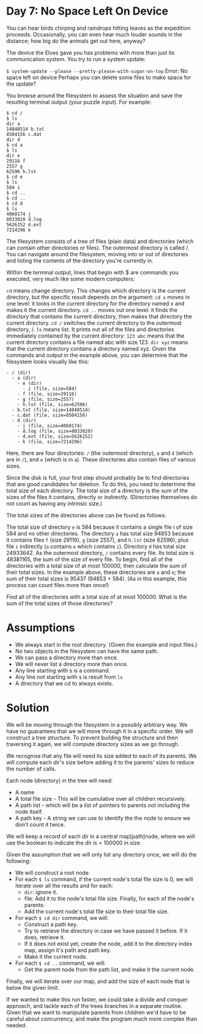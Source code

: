 # Day 7: No Space Left On Device

You can hear birds chirping and raindrops hitting leaves as the expedition proceeds. Occasionally, you can even hear much louder sounds in the distance; how big do the animals get out here, anyway?

The device the Elves gave you has problems with more than just its communication system. You try to run a system update:

`$ system-update --please --pretty-please-with-sugar-on-top`
Error: No space left on device
Perhaps you can delete some files to make space for the update?

You browse around the filesystem to assess the situation and save the resulting terminal output (your puzzle input). For example:

```
$ cd /
$ ls
dir a
14848514 b.txt
8504156 c.dat
dir d
$ cd a
$ ls
dir e
29116 f
2557 g
62596 h.lst
$ cd e
$ ls
584 i
$ cd ..
$ cd ..
$ cd d
$ ls
4060174 j
8033020 d.log
5626152 d.ext
7214296 k
```

The filesystem consists of a tree of files (plain data) and directories (which can contain other directories or files). The outermost directory is called /. You can navigate around the filesystem, moving into or out of directories and listing the contents of the directory you're currently in.

Within the terminal output, lines that begin with $ are commands you executed, very much like some modern computers:

`cd` means change directory. This changes which directory is the current directory, but the specific result depends on the argument:
`cd x` moves in one level: it looks in the current directory for the directory named x and makes it the current directory.
`cd ..` moves out one level: it finds the directory that contains the current directory, then makes that directory the current directory.
`cd /` switches the current directory to the outermost directory, /.
`ls` means list. It prints out all of the files and directories immediately contained by the current directory:
`123 abc` means that the current directory contains a file named abc with size 123.
`dir xyz` means that the current directory contains a directory named xyz.
Given the commands and output in the example above, you can determine that the filesystem looks visually like this:

```
- / (dir)
  - a (dir)
    - e (dir)
      - i (file, size=584)
    - f (file, size=29116)
    - g (file, size=2557)
    - h.lst (file, size=62596)
  - b.txt (file, size=14848514)
  - c.dat (file, size=8504156)
  - d (dir)
    - j (file, size=4060174)
    - d.log (file, size=8033020)
    - d.ext (file, size=5626152)
    - k (file, size=7214296)
```

Here, there are four directories: `/` (the outermost directory), `a` and `d` (which are in `/`), and `e` (which is in `a`). These directories also contain files of various sizes.

Since the disk is full, your first step should probably be to find directories that are good candidates for deletion. To do this, you need to determine the total size of each directory. The total size of a directory is the sum of the sizes of the files it contains, directly or indirectly. (Directories themselves do not count as having any intrinsic size.)

The total sizes of the directories above can be found as follows:

The total size of directory `e` is 584 because it contains a single file i of size 584 and no other directories.
The directory `a` has total size 94853 because it contains files `f` (size 29116), `g` (size 2557), and `h.lst` (size 62596), plus file `i` indirectly (`a` contains `e` which contains `i`).
Directory `d` has total size 24933642.
As the outermost directory, `/` contains every file. Its total size is 48381165, the sum of the size of every file.
To begin, find all of the directories with a total size of at most 100000, then calculate the sum of their total sizes. In the example above, these directories are `a` and `e`; the sum of their total sizes is 95437 (94853 + 584). (As in this example, this process can count files more than once!)

Find all of the directories with a total size of at most 100000. What is the sum of the total sizes of those directories?

# Assumptions

- We always start in the root directory. (Given the example and input files.)
- No two objects in the filesystem can have the same path.
- We can pass a directory more than once.
- We will never list a directory more than once.
- Any line starting with `$` is a command.
- Any line not starting with `$` is result from `ls`
- A directory that we cd to always exists.

# Solution

We will be moving through the filesystem in a possibly arbitrary way. We have
no guarantees that we will move through it in a specific order. We will
construct a tree structure. To prevent building the structure and then
traversing it again, we will compute directory sizes as we go through.

We recognise that any file will need its size added to each of its parents.
We will compute each dir's size before adding it to the parents' sizes to reduce
the number of calls.

Each node (directory) in the tree will need:
- A name
- A total file size - This will be cumulative over all children recursively.
- A path list - which will be a list of pointers to parents not including the
  node itself.
- A path key - A string we can use to identify the the node to ensure we don't
  count it twice.

We will keep a record of each dir in a central map[path]node, where we will
use the boolean to indicate the dir is < 100000 in size.

Given the assumption that we will only list any directory once, we will do the
following:
- We will construct a root node.
- For each `$ ls` command, if the current node's total file size is 0, we will
  iterate over all the results and for each:
  - `dir`: ignore it.
  - file: Add it to the node's total file size.
  Finally, for each of the node's parents:
  - Add the current node's total file size to their total file size.
- For each `$ cd dir` command, we will:
  - Construct a path key.
  - Try to retrieve the directory in case we have passed it before.
    If it does, retrieve it.
  - If it does not exist yet, create the node, add it to the directory index
    map, assign it's path and path key.
  - Make it the current node.
- For each `$ cd ..` command, we will:
  - Get the parent node from the path list, and make it the current node.

Finally, we will iterate over our map, and add the size of each node that is
below the given limit.

If we wanted to make this run faster, we could take a divide and conquer
approach, and tackle each of the trees branches in a separate routine. Given
that we want to manipulate parents from children we'd have to be careful about
concurrency, and make the program much more complex than needed.